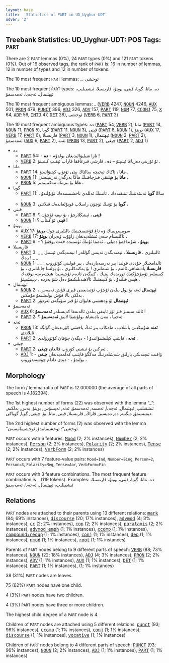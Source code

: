 ```yaml
---
layout: base
title:  'Statistics of PART in UD_Uyghur-UDT'
udver: '2'
---
```


## Treebank Statistics: UD_Uyghur-UDT: POS Tags: `PART`

There are 2 `PART` lemmas (0%), 24 `PART` types (0%) and 121 `PART` tokens (0%).
Out of 16 observed tags, the rank of `PART` is: 16 in number of lemmas, 12 in number of types and 12 in number of tokens.

The 10 most frequent `PART` lemmas: _، ئوخشى

The 10 most frequent `PART` types:  دە، مانا، گويا، قېنى، بوپتۇ، قارىسىلا، ئىشقىلىپ، ئېھتىمال، ئەجەبا، ئەمەسمۇ

The 10 most frequent ambiguous lemmas: _ (<tt><a href="ug_udt-pos-VERB.html">VERB</a></tt> 4247, <tt><a href="ug_udt-pos-NOUN.html">NOUN</a></tt> 4246, <tt><a href="ug_udt-pos-AUX.html">AUX</a></tt> 501, <tt><a href="ug_udt-pos-PRON.html">PRON</a></tt> 479, <tt><a href="ug_udt-pos-PUNCT.html">PUNCT</a></tt> 396, <tt><a href="ug_udt-pos-ADJ.html">ADJ</a></tt> 326, <tt><a href="ug_udt-pos-ADV.html">ADV</a></tt> 157, <tt><a href="ug_udt-pos-PART.html">PART</a></tt> 119, <tt><a href="ug_udt-pos-NUM.html">NUM</a></tt> 77, <tt><a href="ug_udt-pos-CCONJ.html">CCONJ</a></tt> 75, <tt><a href="ug_udt-pos-X.html">X</a></tt> 64, <tt><a href="ug_udt-pos-ADP.html">ADP</a></tt> 56, <tt><a href="ug_udt-pos-INTJ.html">INTJ</a></tt> 47, <tt><a href="ug_udt-pos-DET.html">DET</a></tt> 28), ئوخشى (<tt><a href="ug_udt-pos-VERB.html">VERB</a></tt> 6, <tt><a href="ug_udt-pos-PART.html">PART</a></tt> 2)

The 10 most frequent ambiguous types:  دە (<tt><a href="ug_udt-pos-PART.html">PART</a></tt> 54, <tt><a href="ug_udt-pos-VERB.html">VERB</a></tt> 2), مانا (<tt><a href="ug_udt-pos-PART.html">PART</a></tt> 14, <tt><a href="ug_udt-pos-NOUN.html">NOUN</a></tt> 11, <tt><a href="ug_udt-pos-PRON.html">PRON</a></tt> 5), گويا (<tt><a href="ug_udt-pos-PART.html">PART</a></tt> 11, <tt><a href="ug_udt-pos-NOUN.html">NOUN</a></tt> 3), قېنى (<tt><a href="ug_udt-pos-PART.html">PART</a></tt> 8, <tt><a href="ug_udt-pos-NOUN.html">NOUN</a></tt> 1), بوپتۇ (<tt><a href="ug_udt-pos-AUX.html">AUX</a></tt> 17, <tt><a href="ug_udt-pos-VERB.html">VERB</a></tt> 17, <tt><a href="ug_udt-pos-PART.html">PART</a></tt> 6), قارىسىلا (<tt><a href="ug_udt-pos-PART.html">PART</a></tt> 3, <tt><a href="ug_udt-pos-NOUN.html">NOUN</a></tt> 1), ئېھتىمال (<tt><a href="ug_udt-pos-NOUN.html">NOUN</a></tt> 2, <tt><a href="ug_udt-pos-PART.html">PART</a></tt> 2), ئەمەسمۇ (<tt><a href="ug_udt-pos-AUX.html">AUX</a></tt> 6, <tt><a href="ug_udt-pos-PART.html">PART</a></tt> 2), ئەنە (<tt><a href="ug_udt-pos-PRON.html">PRON</a></tt> 13, <tt><a href="ug_udt-pos-PART.html">PART</a></tt> 2), چېغى (<tt><a href="ug_udt-pos-PART.html">PART</a></tt> 2, <tt><a href="ug_udt-pos-ADJ.html">ADJ</a></tt> 1)


* دە
  * <tt><a href="ug_udt-pos-PART.html">PART</a></tt> 54: - تازا شىلىۋالىدىغان بولدۇم - <b>دە</b> !
  * <tt><a href="ug_udt-pos-VERB.html">VERB</a></tt> 2: ئۇ ئۆزىنى دەرياغا ئېتىپتۇ – <b>دە</b> ، قارشى قىرغاققا قاراپ ئېقىپ كېتىپتۇ .
* مانا
  * <tt><a href="ug_udt-pos-PART.html">PART</a></tt> 14: <b>مانا</b> ، ئاكاڭ تېخىچە سالتاڭ پېتى ئۆتۈپ كېتىۋاتىدۇ .
  * <tt><a href="ug_udt-pos-NOUN.html">NOUN</a></tt> 11: <b>مانا</b> بۇ ھېلىقى قىزچاقنىڭ ماڭا بەرگەن تەربىيىسى .
  * <tt><a href="ug_udt-pos-PRON.html">PRON</a></tt> 5: <b>مانا</b> بۇ بىزنىڭ مەكتىپىمىز ،
* گويا
  * <tt><a href="ug_udt-pos-PART.html">PART</a></tt> 11: . ساڭا <b>گويا</b> تەبىئەتنىڭ تىنىقىدەك ، ئانىنىڭ ئەللەي ناخشىسىدەك تۇيۇلىدۇ .
  * <tt><a href="ug_udt-pos-NOUN.html">NOUN</a></tt> 3: <b>گويا</b> بۇ ئۇنىڭ ئۈچۈن راسلاپ قويۇلغاندەك قىلاتتى ،
* قېنى
  * <tt><a href="ug_udt-pos-PART.html">PART</a></tt> 8: <b>قېنى</b> ، ئېيتىڭلارچۇ ، بۇ نېمە ئۈچۈن ؟
  * <tt><a href="ug_udt-pos-NOUN.html">NOUN</a></tt> 1: <b>قېنى</b> ئۇ كىتاب ؟ !
* بوپتۇ
  * <tt><a href="ug_udt-pos-AUX.html">AUX</a></tt> 17: سوپىسوپىياڭ ۋە تاغ قۇشقىچىنىڭ بالىلىرى چوڭ <b>بوپتۇ</b> .
  * <tt><a href="ug_udt-pos-VERB.html">VERB</a></tt> 17: ئاڭلىسام سەن ئىشلەيدىغان زاۋۇت ۋەيران <b>بوپتۇ</b> ،
  * <tt><a href="ug_udt-pos-PART.html">PART</a></tt> 6: - <b>بوپتۇ</b> ، شۇنداقمۇ دەيلى ، ئەمما ئۇنىڭ ئۈستىدە خەت يوققۇ ؟
* قارىسىلا
  * <tt><a href="ug_udt-pos-PART.html">PART</a></tt> 3: _ _ ئالىيلىرى ، <b>قارىسىلا</b> ، نېمىدېگەن نەپىس گۈللەر ! نېمىدېگەن ئېسىل رەڭ ! _ _
  * <tt><a href="ug_udt-pos-NOUN.html">NOUN</a></tt> 1: ئالدامچىلار خۇددى قولىدا بىر نەرسەباردەك ، بىر قولىنى كۆتۈرۈپ : _ _ <b>قارىسىلا</b> پادىشاھى ئالەم ، بۇ شىملىرى ! بۇ يەكتەكلىرى ، بۇ بولسا چاپانلىرى ، بۇ كىيىملەر ئۆمۈچۈكنىڭ تورىدەك يېنىڭ ، كىيگەن ئادەم ئۇچىسىدا ھېچنەرسە يوقتەك ھېس قىلىدۇ ، بۇ كىيىمنىڭ ئالاھىدىلىكىمۇ دەل شۇ يەردە ، دېيىشىپتۇ .
* ئېھتىمال
  * <tt><a href="ug_udt-pos-NOUN.html">NOUN</a></tt> 2: <b>ئېھتىمال</b> ئەتە بۇ يول بىلەن ئۇچۇپ ئۆتىدىغىنى قېرى قۇش ئەمەس ، بەلكى بالا قۇش بولىشىمۇ مۇمكىن .
  * <tt><a href="ug_udt-pos-PART.html">PART</a></tt> 2: <b>ئېھتىمال</b> ئۇ ۋەھشىي ھايۋان ئۇ قىز سۆيگەن ئەردۇر .
* ئەمەسمۇ
  * <tt><a href="ug_udt-pos-AUX.html">AUX</a></tt> 6: ئالتە سېمىز قىز ئۆز ئايىغى بىلەن ئالدىمغا كەپسىلەر <b>ئەمەسمۇ</b> !
  * <tt><a href="ug_udt-pos-PART.html">PART</a></tt> 2: ئەجىبا ، مەن پادىشاھ بولۇشقا لايىق <b>ئەمەسمۇ</b> ؟
* ئەنە
  * <tt><a href="ug_udt-pos-PRON.html">PRON</a></tt> 13: <b>ئەنە</b> شۇنىڭدىن باشلاپ ، مامكاپ بىز ئەڭ ياخشى كۆرىدىغان گۈلگە ئايلاندى .
  * <tt><a href="ug_udt-pos-PART.html">PART</a></tt> 2: <b>ئەنە</b> ، قايتىپ كېلىشىۋاتىدۇ ! - دېگەن چۇقان كۆتۈرۈلدى .
* چېغى
  * <tt><a href="ug_udt-pos-PART.html">PART</a></tt> 2: ئەركىن بۇ ئىشنى كۆرۈپ قالغان <b>چېغى</b> .
  * <tt><a href="ug_udt-pos-ADJ.html">ADJ</a></tt> 1: - ۋاقىت ئىچىدىكى بارلىق شەيئىلەرنىڭ مەڭگۈ قايتىپ كەلمەيدىغان <b>چېغى</b> بولىدۇ ، - دېدى دادام چۈشەندۈرۈپ ،

## Morphology

The form / lemma ratio of `PART` is 12.000000 (the average of all parts of speech is 4.182394).

The 1st highest number of forms (22) was observed with the lemma “_”: ئىشقىلىپ, ئېھتىمال, ئەجەبا, ئەمسە, ئەمەسمۇ, ئەنە, ئەپسۇس, بوپتۇ, بەس, بەلكىم, دېمىسىمۇ, دېگىنە, دە, دەيسىز, قاراڭ, قارىسىلا, قېنى, مانا, يۇ, چېغى, گويا, گوياكى.

The 2nd highest number of forms (2) was observed with the lemma “ئوخشى”: ئوخشىمامدۇ, ئوخشىمامسەن.

`PART` occurs with 6 features: <tt><a href="ug_udt-feat-Mood.html">Mood</a></tt> (2; 2% instances), <tt><a href="ug_udt-feat-Number.html">Number</a></tt> (2; 2% instances), <tt><a href="ug_udt-feat-Person.html">Person</a></tt> (2; 2% instances), <tt><a href="ug_udt-feat-Polarity.html">Polarity</a></tt> (2; 2% instances), <tt><a href="ug_udt-feat-Tense.html">Tense</a></tt> (2; 2% instances), <tt><a href="ug_udt-feat-VerbForm.html">VerbForm</a></tt> (2; 2% instances)

`PART` occurs with 7 feature-value pairs: `Mood=Ind`, `Number=Sing`, `Person=2`, `Person=3`, `Polarity=Neg`, `Tense=Aor`, `VerbForm=Fin`

`PART` occurs with 3 feature combinations.
The most frequent feature combination is `_` (119 tokens).
Examples: دە، مانا، گويا، قېنى، بوپتۇ، قارىسىلا، ئىشقىلىپ، ئېھتىمال، ئەجەبا، ئەمەسمۇ


## Relations

`PART` nodes are attached to their parents using 13 different relations: <tt><a href="ug_udt-dep-mark.html">mark</a></tt> (84; 69% instances), <tt><a href="ug_udt-dep-discourse.html">discourse</a></tt> (20; 17% instances), <tt><a href="ug_udt-dep-advmod.html">advmod</a></tt> (4; 3% instances), <tt><a href="ug_udt-dep-cc.html">cc</a></tt> (2; 2% instances), <tt><a href="ug_udt-dep-cop.html">cop</a></tt> (2; 2% instances), <tt><a href="ug_udt-dep-parataxis.html">parataxis</a></tt> (2; 2% instances), <tt><a href="ug_udt-dep-advmod-emph.html">advmod:emph</a></tt> (1; 1% instances), <tt><a href="ug_udt-dep-ccomp.html">ccomp</a></tt> (1; 1% instances), <tt><a href="ug_udt-dep-compound-redup.html">compound:redup</a></tt> (1; 1% instances), <tt><a href="ug_udt-dep-conj.html">conj</a></tt> (1; 1% instances), <tt><a href="ug_udt-dep-dep.html">dep</a></tt> (1; 1% instances), <tt><a href="ug_udt-dep-nmod.html">nmod</a></tt> (1; 1% instances), <tt><a href="ug_udt-dep-root.html">root</a></tt> (1; 1% instances)

Parents of `PART` nodes belong to 9 different parts of speech: <tt><a href="ug_udt-pos-VERB.html">VERB</a></tt> (88; 73% instances), <tt><a href="ug_udt-pos-NOUN.html">NOUN</a></tt> (22; 18% instances), <tt><a href="ug_udt-pos-ADJ.html">ADJ</a></tt> (4; 3% instances), <tt><a href="ug_udt-pos-PRON.html">PRON</a></tt> (2; 2% instances), <tt><a href="ug_udt-pos-ADV.html">ADV</a></tt> (1; 1% instances), <tt><a href="ug_udt-pos-AUX.html">AUX</a></tt> (1; 1% instances), <tt><a href="ug_udt-pos-DET.html">DET</a></tt> (1; 1% instances), <tt><a href="ug_udt-pos-PART.html">PART</a></tt> (1; 1% instances),  (1; 1% instances)

38 (31%) `PART` nodes are leaves.

75 (62%) `PART` nodes have one child.

4 (3%) `PART` nodes have two children.

4 (3%) `PART` nodes have three or more children.

The highest child degree of a `PART` node is 4.

Children of `PART` nodes are attached using 5 different relations: <tt><a href="ug_udt-dep-punct.html">punct</a></tt> (93; 96% instances), <tt><a href="ug_udt-dep-ccomp.html">ccomp</a></tt> (1; 1% instances), <tt><a href="ug_udt-dep-conj.html">conj</a></tt> (1; 1% instances), <tt><a href="ug_udt-dep-discourse.html">discourse</a></tt> (1; 1% instances), <tt><a href="ug_udt-dep-vocative.html">vocative</a></tt> (1; 1% instances)

Children of `PART` nodes belong to 4 different parts of speech: <tt><a href="ug_udt-pos-PUNCT.html">PUNCT</a></tt> (93; 96% instances), <tt><a href="ug_udt-pos-NOUN.html">NOUN</a></tt> (2; 2% instances), <tt><a href="ug_udt-pos-ADJ.html">ADJ</a></tt> (1; 1% instances), <tt><a href="ug_udt-pos-PART.html">PART</a></tt> (1; 1% instances)

